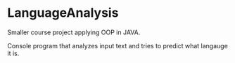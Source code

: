 # LanguageAnalysis
Smaller course project applying OOP in JAVA.

Console program that analyzes input text and tries to predict what langauge it is.
